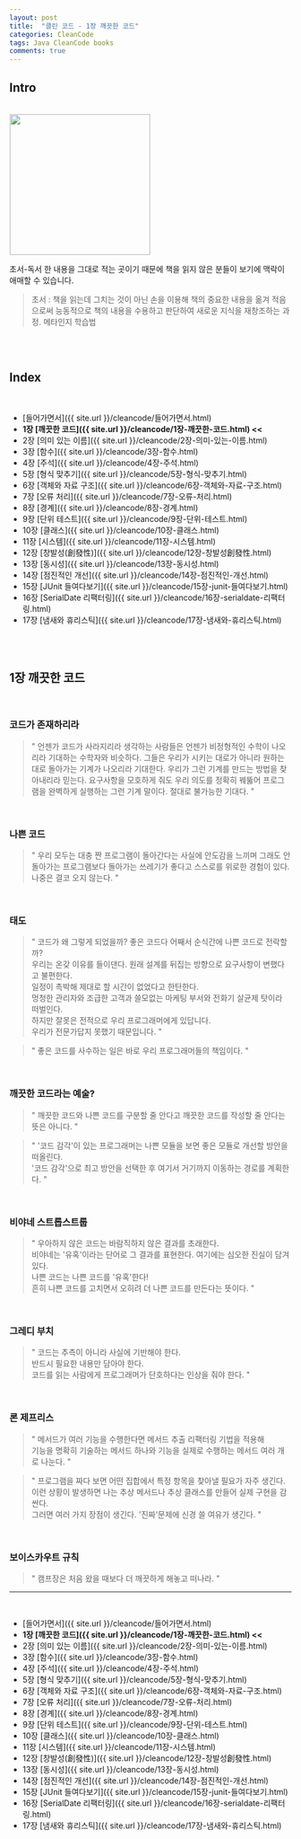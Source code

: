 ```yaml
---
layout: post
title:  "클린 코드 - 1장 깨끗한 코드"
categories: CleanCode
tags: Java CleanCode books 
comments: true
---
```


## Intro
<br/>

<img src="{{ site.url }}/assets/cs/tn-cleancode.jpg" width="250" style="border: 1px solid #e9e9e9;" />

<br/>

초서-독서 한 내용을 그대로 적는 곳이기 때문에 책을 읽지 않은 분들이 보기에 맥락이 애매할 수 있습니다.
> 초서 : 책을 읽는데 그치는 것이 아닌 손을 이용해 책의 중요한 내용을 옮겨 적음으로써 
능동적으로 책의 내용을 수용하고 판단하여 새로운 지식을 재창조하는 과정. 메타인지 학습법  

<br/>    
<br/> 
  
## Index

<br/>

- [들어가면서]({{ site.url }}/cleancode/들어가면서.html)
- **1장 [깨끗한 코드]({{ site.url }}/cleancode/1장-깨끗한-코드.html) <<**
- 2장 [의미 있는 이름]({{ site.url }}/cleancode/2장-의미-있는-이름.html)
- 3장 [함수]({{ site.url }}/cleancode/3장-함수.html)
- 4장 [주석]({{ site.url }}/cleancode/4장-주석.html)
- 5장 [형식 맞추기]({{ site.url }}/cleancode/5장-형식-맞추기.html)
- 6장 [객체와 자료 구조]({{ site.url }}/cleancode/6장-객체와-자료-구조.html)
- 7장 [오류 처리]({{ site.url }}/cleancode/7장-오류-처리.html)
- 8장 [경계]({{ site.url }}/cleancode/8장-경계.html)
- 9장 [단위 테스트]({{ site.url }}/cleancode/9장-단위-테스트.html)
- 10장 [클래스]({{ site.url }}/cleancode/10장-클래스.html)
- 11장 [시스템]({{ site.url }}/cleancode/11장-시스템.html)
- 12장 [창발성(創發性)]({{ site.url }}/cleancode/12장-창발성創發性.html)
- 13장 [동시성]({{ site.url }}/cleancode/13장-동시성.html)
- 14장 [점진적인 개선]({{ site.url }}/cleancode/14장-점진적인-개선.html)
- 15장 [JUnit 들여다보기]({{ site.url }}/cleancode/15장-junit-들여다보기.html)
- 16장 [SerialDate 리팩터링]({{ site.url }}/cleancode/16장-serialdate-리팩터링.html)
- 17장 [냄새와 휴리스틱]({{ site.url }}/cleancode/17장-냄새와-휴리스틱.html)

<br/>  
<br/>

## 1장 깨끗한 코드

<br/>

### 코드가 존재하리라

> " 언젠가 코드가 사라지리라 생각하는 사람들은 언젠가 비정형적인 수학이 나오리라 기대하는 수학자와 비슷하다. 그들은 우리가 시키는 대로가 아니라 원하는 대로 돌아가는 기계가 나오리라 기대한다. 우리가 그런 기계를 만드는 방법을 찾아내리라 믿는다. 요구사항을 모호하게 줘도 우리 의도를 정확히 꿰뚫어 프로그램을 완벽하게 실행하는 그런 기계 말이다. 절대로 불가능한 기대다. "

<br/>

### 나쁜 코드

> " 우리 모두는 대충 짠 프로그램이 돌아간다는 사실에 안도감을 느끼며 그래도 안 돌아가는 프로그램보다 돌아가는 쓰레기가 좋다고 스스로를 위로한 경험이 있다.  
    나중은 결코 오지 않는다. "

<br/>

### 태도

<blockquote><p> " 코드가 왜 그렇게 되었을까? 좋은 코드다 어째서 순식간에 나쁜 코드로 전락할까?  <br/>
    우리는 온갖 이유를 들이댄다. 원래 설계를 뒤집는 방향으로 요구사항이 변했다고 불편한다.  <br/>
    일정이 촉박해 제대로 할 시간이 없었다고 한탄한다.  <br/>
    멍청한 관리자와 조급한 고객과 쓸모없는 마케팅 부서와 전화기 살균제 탓이라 떠벌인다.  <br/>
    하지만 잘못은 전적으로 우리 프로그래머에게 있답니다.  <br/>
    우리가 전문가답지 못했기 때문입니다. " </p></blockquote>

<blockquote><p> " 좋은 코드를 사수하는 일은 바로 우리 프로그래머들의 책임이다. " </p></blockquote>

<br/>

### 깨끗한 코드라는 예술?

<blockquote><p> " 깨끗한 코드와 나쁜 코드를 구분할 줄 안다고 깨끗한 코드를 작성할 줄 안다는 뜻은 아니다. " </p></blockquote>

<blockquote><p> " '코드 감각'이 있는 프로그래머는 나쁜 모듈을 보면 좋은 모듈로 개선할 방안을 떠올린다. <br/>
'코드 감각'으로 최고 방안을 선택한 후 여기서 거기까지 이동하는 경로를 계획한다. "  </p></blockquote>

<br/>

### 비야네 스트롭스트룹

> " 우아하지 않은 코드는 바람직하지 않은 결과를 초래한다.  
    비야네는 '유혹'이라는 단어로 그 결과를 표현한다. 여기에는 심오한 진실이 담겨 있다.  
    나쁜 코드는 나쁜 코드를 '유혹'한다!  
    흔히 나쁜 코드를 고치면서 오히려 더 나쁜 코드를 만든다는 뜻이다. "

<br/>

### 그레디 부치

> " 코드는 추측이 아니라 사실에 기반해야 한다.  
    반드시 필요한 내용만 담아야 한다.  
    코드를 읽는 사람에게 프로그래머가 단호하다는 인상을 줘야 한다. "

<br/>

### 론 제프리스

<blockquote><p> " 메서드가 여러 기능을 수행한다면 메서드 추출 리팩터링 기법을 적용해  <br/>
    기능을 명확히 기술하는 메서드 하나와 기능을 실제로 수행하는 메서드 여러 개로 나눈다. "  </p></blockquote>

<blockquote><p> " 프로그램을 짜다 보면 어떤 집합에서 특정 항목을 찾아낼 필요가 자주 생긴다.  <br/>
    이런 상황이 발생하면 나는 추상 메서드나 추상 클래스를 만들어 실제 구현을 감싼다.  <br/>
    그러면 여러 가지 장점이 생긴다. '진짜'문제에 신경 쓸 여유가 생긴다. "  </p></blockquote>

<br/>

### 보이스카우트 규칙

> " 캠프장은 처음 왔을 때보다 더 깨끗하게 해놓고 떠나라. "

---

<br/>

- [들어가면서]({{ site.url }}/cleancode/들어가면서.html)
- **1장 [깨끗한 코드]({{ site.url }}/cleancode/1장-깨끗한-코드.html) <<**
- 2장 [의미 있는 이름]({{ site.url }}/cleancode/2장-의미-있는-이름.html)
- 3장 [함수]({{ site.url }}/cleancode/3장-함수.html)
- 4장 [주석]({{ site.url }}/cleancode/4장-주석.html)
- 5장 [형식 맞추기]({{ site.url }}/cleancode/5장-형식-맞추기.html)
- 6장 [객체와 자료 구조]({{ site.url }}/cleancode/6장-객체와-자료-구조.html)
- 7장 [오류 처리]({{ site.url }}/cleancode/7장-오류-처리.html)
- 8장 [경계]({{ site.url }}/cleancode/8장-경계.html)
- 9장 [단위 테스트]({{ site.url }}/cleancode/9장-단위-테스트.html)
- 10장 [클래스]({{ site.url }}/cleancode/10장-클래스.html)
- 11장 [시스템]({{ site.url }}/cleancode/11장-시스템.html)
- 12장 [창발성(創發性)]({{ site.url }}/cleancode/12장-창발성創發性.html)
- 13장 [동시성]({{ site.url }}/cleancode/13장-동시성.html)
- 14장 [점진적인 개선]({{ site.url }}/cleancode/14장-점진적인-개선.html)
- 15장 [JUnit 들여다보기]({{ site.url }}/cleancode/15장-junit-들여다보기.html)
- 16장 [SerialDate 리팩터링]({{ site.url }}/cleancode/16장-serialdate-리팩터링.html)
- 17장 [냄새와 휴리스틱]({{ site.url }}/cleancode/17장-냄새와-휴리스틱.html)

<br/>
